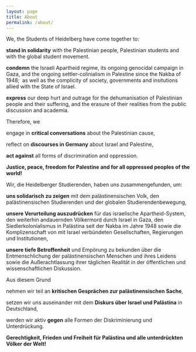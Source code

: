```yaml
---
layout: page
title: About
permalink: /about/
---
```



We, the Students of Heidelberg have come together to:

**stand in solidarity** with the Palestinian people, Palestinian students and with the global student movement. 

**condemn** the Israeli Apartheid regime, its ongoing genocidal campaign in Gaza, and the ongoing settler-colinialism in Palestine since the Nakba of 1948;  as well as the complicity of society, governments and insitutions allied with the State of Israel.

**express** our deep hurt and outrage for the dehumanisation of Palestinian people and their suffering, and the erasure of their realities from the public discussion and academia.

Therefore, we

engage in **critical conversations** about the Palestinian cause,

reflect on **discourses in Germany** about Israel and Palestine,

**act against** all forms of discrimination and oppression.

**Justice, peace, freedom for Palestine and for all oppressed peoples of the world!**

Wir, die Heidelberger Studierenden, haben uns zusammengefunden, um:

**uns solidarisch zu zeigen** mit dem palästinensischen Volk, den palästinensischen Studierenden und der globalen Studierendenbewegung,

**unsere Verurteilung auszudrücken** für das israelische Apartheid-System, den weiterhin andauernden Völkermord durch Israel in Gaza, den Siedlerkolonialismus in Palästina seit der Nakba im Jahre 1948 sowie die Komplizenschaft von mit Israel verbündeten Gesellschaften, Regierungen und Institutionen,

**unsere tiefe Betroffenheit** und Empörung zu bekunden über die Entmenschlichung der palästinensischen Menschen und ihres Leidens sowie die Außerachtlassung ihrer täglichen Realität in der öffentlichen und wissenschaftlichen Diskussion.

Aus diesem Grund

nehmen wir teil an **kritischen Gesprächen zur palästinensischen Sache**,

setzen wir uns auseinander mit dem **Diskurs über Israel und Palästina** in Deutschland,  

werden wir aktiv **gegen** alle Formen der Diskriminierung und Unterdrückung.

**Gerechtigkeit, Frieden und Freiheit für Palästina und alle unterdrückten Völker der Welt!**
